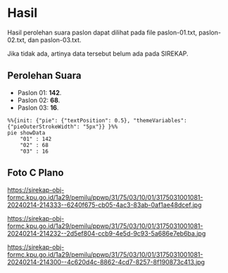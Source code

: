# Hasil

Hasil perolehan suara paslon dapat dilihat pada file paslon-01.txt, paslon-02.txt, dan paslon-03.txt.

Jika tidak ada, artinya data tersebut belum ada pada SIREKAP.

## Perolehan Suara

 * Paslon 01: **142**.
 * Paslon 02: **68**.
 * Paslon 03: **16**.

```mermaid
%%{init: {"pie": {"textPosition": 0.5}, "themeVariables": {"pieOuterStrokeWidth": "5px"}} }%%
pie showData
    "01" : 142
    "02" : 68
    "03" : 16
```
## Foto C Plano

https://sirekap-obj-formc.kpu.go.id/1a29/pemilu/ppwp/31/75/03/10/01/3175031001081-20240214-214333--6240f675-cb05-4ac3-83ab-0af1ae48dcef.jpg

https://sirekap-obj-formc.kpu.go.id/1a29/pemilu/ppwp/31/75/03/10/01/3175031001081-20240214-214232--2d5ef804-ccb9-4e5d-9c93-5a686e7eb6ba.jpg

https://sirekap-obj-formc.kpu.go.id/1a29/pemilu/ppwp/31/75/03/10/01/3175031001081-20240214-214300--4c620d4c-8862-4cd7-8257-8f190873c413.jpg
